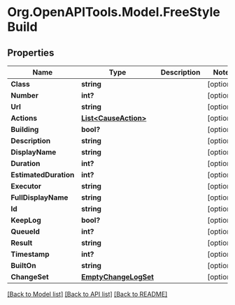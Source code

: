# Org.OpenAPITools.Model.FreeStyleBuild
## Properties

Name | Type | Description | Notes
------------ | ------------- | ------------- | -------------
**Class** | **string** |  | [optional] 
**Number** | **int?** |  | [optional] 
**Url** | **string** |  | [optional] 
**Actions** | [**List&lt;CauseAction&gt;**](CauseAction.md) |  | [optional] 
**Building** | **bool?** |  | [optional] 
**Description** | **string** |  | [optional] 
**DisplayName** | **string** |  | [optional] 
**Duration** | **int?** |  | [optional] 
**EstimatedDuration** | **int?** |  | [optional] 
**Executor** | **string** |  | [optional] 
**FullDisplayName** | **string** |  | [optional] 
**Id** | **string** |  | [optional] 
**KeepLog** | **bool?** |  | [optional] 
**QueueId** | **int?** |  | [optional] 
**Result** | **string** |  | [optional] 
**Timestamp** | **int?** |  | [optional] 
**BuiltOn** | **string** |  | [optional] 
**ChangeSet** | [**EmptyChangeLogSet**](EmptyChangeLogSet.md) |  | [optional] 

[[Back to Model list]](../README.md#documentation-for-models) [[Back to API list]](../README.md#documentation-for-api-endpoints) [[Back to README]](../README.md)

